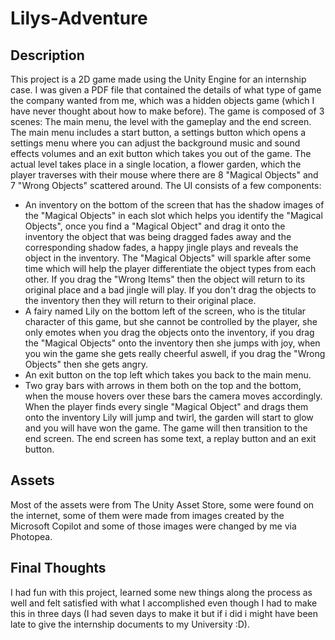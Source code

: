 # Lilys-Adventure
## Description
   This project is a 2D game made using the Unity Engine for an internship case. I was given
a PDF file that contained the details of what type of game the company wanted from me, which 
was a hidden objects game (which I have never thought about how to make before).
   The game is composed of 3 scenes: The main menu, the level with the gameplay and the end 
screen.
   The main menu includes a start button, a settings button which opens a settings menu where you can
adjust the background music and sound effects volumes and an exit button which takes you out of the game.
   The actual level takes place in a single location, a flower garden, which the player traverses with
their mouse where there are 8 "Magical Objects" and 7 "Wrong Objects" scattered around. 
   The UI consists of a few components:
   * An inventory on the bottom of the screen that has the shadow images of the "Magical Objects" in
each slot which helps you identify the "Magical Objects", once you find a "Magical Object" and drag it
onto the inventory the object that was being dragged fades away and the corresponding shadow fades, a
happy jingle plays and reveals the object in the inventory. The "Magical Objects" will sparkle after
some time which will help the player differentiate the object types from each other. If you drag the
"Wrong Items" then the object will return to its original place and a bad jingle will play. If you
don't drag the objects to the inventory then they will return to their original place.
   * A fairy named Lily on the bottom left of the screen, who is the titular character of this game,
but she cannot be controlled by the player, she only emotes when you drag the objects onto the inventory,
if you drag the "Magical Objects" onto the inventory then she jumps with joy, when you win the game she 
gets really cheerful aswell, if you drag the "Wrong Objects" then she gets angry.
   * An exit button on the top left which takes you back to the main menu.
   * Two gray bars with arrows in them both on the top and the bottom, when the mouse hovers over
these bars the camera moves accordingly.
   When the player finds every single "Magical Object" and drags them onto the inventory Lily will 
jump and twirl, the garden will start to glow and you will have won the game. The game will then transition 
to the end screen.
   The end screen has some text, a replay button and an exit button.
## Assets
   Most of the assets were from The Unity Asset Store, some were found on the internet, some of them
were made from images created by the Microsoft Copilot and some of those images were changed by me via Photopea.
## Final Thoughts	
   I had fun with this project, learned some new things along the process as well and felt satisfied with
what I accomplished even though I had to make this in three days (I had seven days to make it but if i did i
might have been late to give the internship documents to my University :D).
	
